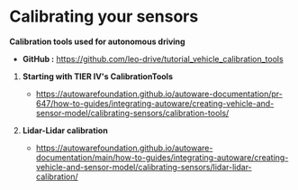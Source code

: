 # Calibrating your sensors

**Calibration tools used for autonomous driving**
* **GitHub :** https://github.com/leo-drive/tutorial_vehicle_calibration_tools

1. **Starting with TIER IV's CalibrationTools**
   * https://autowarefoundation.github.io/autoware-documentation/pr-647/how-to-guides/integrating-autoware/creating-vehicle-and-sensor-model/calibrating-sensors/calibration-tools/

2. **Lidar-Lidar calibration**
   * https://autowarefoundation.github.io/autoware-documentation/main/how-to-guides/integrating-autoware/creating-vehicle-and-sensor-model/calibrating-sensors/lidar-lidar-calibration/

